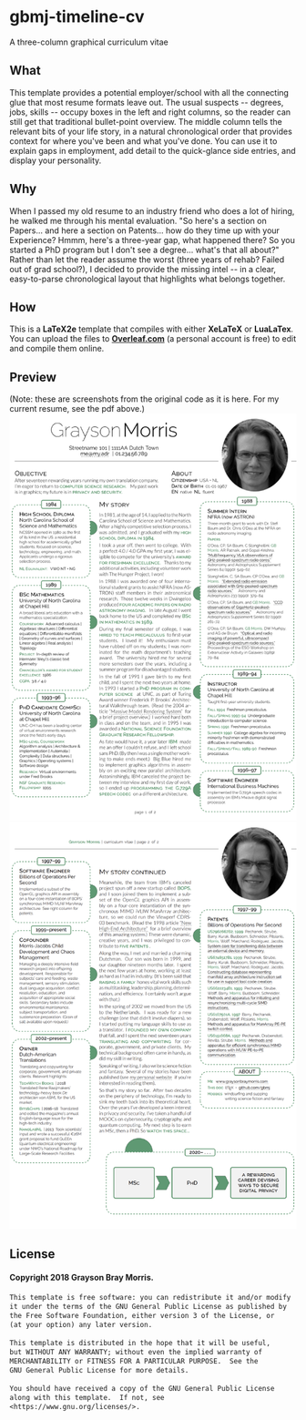 # gbmj-timeline-cv
A three-column graphical curriculum vitae
## What
This template provides a potential employer/school with all the connecting glue that most resume formats leave out. The usual suspects -- degrees, jobs, skills -- occupy boxes in the left and right columns, so the reader can still get that traditional bullet-point overview. The middle column tells the relevant bits of your life story, in a natural chronological order that provides context for where you've been and what you've done. You can use it to explain gaps in employment, add detail to the quick-glance side entries, and display your personality.
## Why
When I passed my old resume to an industry friend who does a lot of hiring, he walked me through his mental evaluation. "So here's a section on Papers... and here a section on Patents... how do they time up with your Experience? Hmmm, here's a three-year gap, what happened there? So you started a PhD program but I don't see a degree... what's that all about?" Rather than let the reader assume the worst (three years of rehab? Failed out of grad school?), I decided to provide the missing intel -- in a clear, easy-to-parse chronological layout that highlights what belongs together.
## How
This is a __LaTeX2e__ template that compiles with either __XeLaTeX__ or __LuaLaTex__. You can upload the files to [__Overleaf.com__](https://overleaf.com) (a personal account is free) to edit and compile them online.
## Preview
(Note: these are screenshots from the original code as it is here. For my current resume, see the pdf above.)
![sample cv page 1 image](https://github.com/gbmj/gbmj-timeline-cv/blob/master/sample-cv-p1n.png "sample cv page 1")
![sample cv page 2 image](https://github.com/gbmj/gbmj-timeline-cv/blob/master/sample-cv-p2.png "sample cv page 2")
## License
#### Copyright 2018 Grayson Bray Morris.

    This template is free software: you can redistribute it and/or modify
    it under the terms of the GNU General Public License as published by
    the Free Software Foundation, either version 3 of the License, or
    (at your option) any later version.

    This template is distributed in the hope that it will be useful,
    but WITHOUT ANY WARRANTY; without even the implied warranty of
    MERCHANTABILITY or FITNESS FOR A PARTICULAR PURPOSE.  See the
    GNU General Public License for more details.

    You should have received a copy of the GNU General Public License
    along with this template.  If not, see <https://www.gnu.org/licenses/>.

